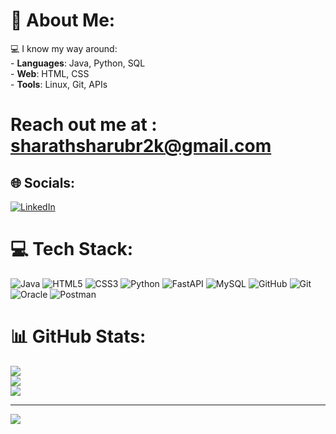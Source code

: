 # 💫 About Me:
💻 I know my way around:  <br>- **Languages**: Java, Python, SQL  <br>- **Web**: HTML, CSS  <br>- **Tools**: Linux, Git, APIs
# Reach out me at : sharathsharubr2k@gmail.com

## 🌐 Socials:
[![LinkedIn](https://img.shields.io/badge/LinkedIn-%230077B5.svg?logo=linkedin&logoColor=white)](https://linkedin.com/in/sharath-br-engineer/) 

# 💻 Tech Stack:
![Java](https://img.shields.io/badge/java-%23ED8B00.svg?style=flat&logo=openjdk&logoColor=white) ![HTML5](https://img.shields.io/badge/html5-%23E34F26.svg?style=flat&logo=html5&logoColor=white) ![CSS3](https://img.shields.io/badge/css3-%231572B6.svg?style=flat&logo=css3&logoColor=white) ![Python](https://img.shields.io/badge/python-3670A0?style=flat&logo=python&logoColor=ffdd54) ![FastAPI](https://img.shields.io/badge/FastAPI-005571?style=flat&logo=fastapi) ![MySQL](https://img.shields.io/badge/mysql-4479A1.svg?style=flat&logo=mysql&logoColor=white) ![GitHub](https://img.shields.io/badge/github-%23121011.svg?style=flat&logo=github&logoColor=white) ![Git](https://img.shields.io/badge/git-%23F05033.svg?style=flat&logo=git&logoColor=white) ![Oracle](https://img.shields.io/badge/Oracle-F80000?style=flat&logo=oracle&logoColor=white) ![Postman](https://img.shields.io/badge/Postman-FF6C37?style=flat&logo=postman&logoColor=white)
# 📊 GitHub Stats:
![](https://github-readme-stats.vercel.app/api?username=sharathwolf&theme=dark&hide_border=false&include_all_commits=false&count_private=false)<br/>
![](https://nirzak-streak-stats.vercel.app/?user=sharathwolf&theme=dark&hide_border=false)<br/>
![](https://github-readme-stats.vercel.app/api/top-langs/?username=sharathwolf&theme=dark&hide_border=false&include_all_commits=false&count_private=false&layout=compact)

---
[![](https://visitcount.itsvg.in/api?id=sharathwolf&icon=0&color=0)](https://visitcount.itsvg.in)

<!-- Proudly created with GPRM ( https://gprm.itsvg.in ) -->
